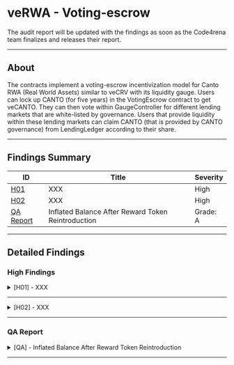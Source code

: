 # veRWA - Voting-escrow

The audit report will be updated with the findings as soon as the Code4rena team finalizes and releases their report.

---

## About

The contracts implement a voting-escrow incentivization model for Canto RWA (Real World Assets) similar to veCRV with its liquidity gauge. Users can lock up CANTO (for five years) in the VotingEscrow contract to get veCANTO. They can then vote within GaugeController for different lending markets that are white-listed by governance. Users that provide liquidity within these lending markets can claim CANTO (that is provided by CANTO governance) from LendingLedger according to their share.

---

## Findings Summary

| ID  | Title                            | Severity   |
|-----|----------------------------------|------------|
| [H01](#h01---xxx) | XXX                              | High       |
| [H02](#h02---xxx) | XXX                              | High       |
| [QA Report](#QA---xxx) | Inflated Balance After Reward Token Reintroduction                              | Grade: A   |

---

## Detailed Findings

### High Findings

<details>
  <summary><a id="h01---xxx"></a>[H01] - XXX</summary>
  
  <br>

## **Severity:** 
  
- High Risk

## **Relevant GitHub Links:** 

- 

## **Summary:** 

- 

## **Vulnerability Details:** 

- 

```solidity

```

- 
  
```solidity

```
  
## **Impact:** 

- 

## **Tools Used:** 

- 

## **Recommendation:** 

- 

</details>

---

<details>
  <summary><a id="h02---xxx"></a>[H02] - XXX</summary>
  
  <br>

## **Severity:** 
  
- High Risk

## **Relevant GitHub Links:** 

- 

## **Summary:** 

- 

## **Vulnerability Details:** 

- 

```solidity

```

- 
  
```solidity

```
  
## **Impact:** 

- 

## **Tools Used:** 

- 

## **Recommendation:** 

- 

</details>

---

### QA Report

<details>
  <summary><a id="QA---xxx"></a>[QA] - Inflated Balance After Reward Token Reintroduction</summary>
  
  <br>

## **Severity:** 

- QA Report

## **Summary:** 

The functionality exists in the protocol for governance to vote and remove a reward token and later reintroduce it. If this occurs, users might experience inflated balances. This can lead to significant losses for the protocol, as users could exploit this to earn more rewards than they're entitled to.

## **Vulnerability Details:** 

Consider the following sequence of events:

- User A deposits 100 units of token X into the liquidity pool, enabling them to earn rewards from token A.
- Governance decides to delist token A, effectively removing it from the whitelist.
- User A withdraws their 100 units of token X. Since token A is not on the whitelist, the syncLedger function fails to register this withdrawal.
- After a month, token A is reintroduced and added back to the whitelist by governance.
- User A now deposits an additional 10 units of token X. However, the syncLedger function, attempting to bridge the data gap, incorrectly adds this to the old balance.
- This results in User A appearing to have a balance of 110 units of token X, when in reality they only - deposited 10 units.
- Consequently, User A starts to accumulate rewards at a rate based on this inflated balance.

```solidity
function testSyncLedgerWithGaps() public {
        // prepare
        whiteListMarket();
        vm.warp(block.timestamp + WEEK);

        vm.startPrank(lendingMarket);
        int256 deltaStart = 1 ether;
        uint256 epochStart = (block.timestamp / WEEK) * WEEK;
        ledger.sync_ledger(lender, deltaStart);
        vm.stopPrank();

        // remove market from whitelist
        vm.prank(goverance);
        ledger.whiteListLendingMarket(lendingMarket, false);

	// user removes liquidity tokens

        // warp 2 week
        uint256 newTime = block.timestamp + 3 * WEEK;
        vm.warp(newTime - 1 weeks);

        // add market to whitelist
        vm.prank(goverance);
        ledger.whiteListLendingMarket(lendingMarket, true);

        // warp 1 week
        vm.warp(block.timestamp + 1 weeks);

        int256 deltaEnd = 1 ether;
        uint256 epochEnd = (newTime / WEEK) * WEEK;

        uint256 lenderBalanceInitial = ledger.lendingMarketBalances(lendingMarket, lender, epochEnd);
        console.log("epochEnd", lenderBalanceInitial);
        vm.prank(lendingMarket);
        ledger.sync_ledger(lender, deltaEnd);

        // lender balance is forwarded and set
        uint256 lenderBalance = ledger.lendingMarketBalances(lendingMarket, lender, epochEnd);
        assertEq(lenderBalance, uint256(deltaStart) + uint256(deltaEnd));

        // total balance is forwarded and set
        uint256 totalBalance = ledger.lendingMarketTotalBalance(lendingMarket, epochEnd);
        assertEq(totalBalance, uint256(deltaStart) + uint256(deltaEnd));
    }
```

Analyzing the test case, it becomes evident that the user balance is reflective of the user's prior interactions with the token, pre-removal, and subsequent addition. This means any withdrawals made by the user during the interim (between removal and re-addition) are overlooked.

## **Tools Used:** 

- Manual analysis
- Foundry 

## **Recommendation:** 

Whenever a token is reintroduced, ensure that all its associated values are reset to their default states. This should be done irrespective of any previous interactions with that token.

</details>

---
